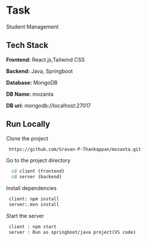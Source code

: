 
# Task
Student Management

## Tech Stack

**Frontend:** React.js,Tailwind CSS

**Backend:** Java, Springboot

**Database:** MongoDB

**DB Name:** mozanta

**DB uri:** mongodb://localhost:27017


## Run Locally

Clone the project

```bash
 https://github.com/Sravan-P-Thankappan/mozanta.git
```

Go to the project directory

```bash
  cd client (frontend)
  cd server (backend)
```

Install dependencies

```bash
 client: npm install 
 server:.mvn install
```

Start the server

```bash
 client : npm start
 server : Run as springboot/java project(VS code)

```



